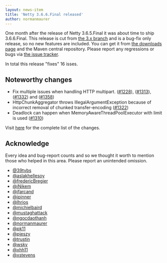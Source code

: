 ```yaml
---
layout: news-item
title: 'Netty 3.6.6.Final released'
author: normanmaurer
---
```


One month after the release of Netty 3.6.5.Final it was about time to ship 3.6.6.Final. This release is cut from [the 3.x branch](https://github.com/netty/netty/tree/3) and is a bug-fix only release, so no new features are included.  You can get it from [the downloads page](http://netty.io/downloads.html) and the Maven central repository.  Please report any regressions or bugs via [the issue tracker](https://github.com/netty/netty/issues).

In total this release "fixes" 16 isses. 

## Noteworthy changes

* Fix multiple issues when handling HTTP multipart. ([#1228](https://github.com/netty/netty/issues/1243)), ([#1313](https://github.com/netty/netty/issues/1313)), ([#1332](https://github.com/netty/netty/issues/1332)) and ([#1358](https://github.com/netty/netty/issues/1358))
* HttpChunkAggregator throws IllegalArgumentException because of incorrect removal of chunked transfer-encoding  ([#1322](https://github.com/netty/netty/issues/1322))
* Deadlock can happen when MemoryAwareThreadPoolExecutor with limit is used ([#1310](https://github.com/netty/netty/issues/1310))

Visit [here](https://github.com/netty/netty/issues?milestone=50&page=1&state=closed) for the complete list of the changes.

## Acknowledge

Every idea and bug-report counts and so we thought it worth to mention those who helped in this area. Please report an unintended omission.

* [@39tybs](https://github.com/39tybs)
* [@aslakhellesoy](https://github.com/aslakhellesoy)
* [@fredericBregier](https://github.com/fredericBregier)
* [@iNikem](https://github.com/iNikem)
* [@jfarcand](https://github.com/jfarcand)
* [@jpinner](https://github.com/39tybs)
* [@lhrios](https://github.com/lhrios)
* [@michielbaird](https://github.com/michielbaird)
* [@mustaghattack](https://github.com/mustaghattack)
* [@ngocdaothanh](https://github.com/ngocdaothanh)
* [@normanmaurer](https://github.com/normanmaurer)
* [@pk11](https://github.com/pk11)
* [@pjeszy](https://github.com/pjeszy)
* [@trustin](https://github.com/trustin)
* [@wsky](https://github.com/wsky)
* [@xhh11](https://github.com/xhh11)
* [@xstevens](https://github.com/xstevens)

